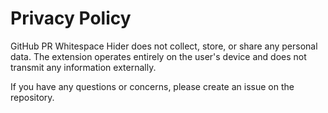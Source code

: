 # Privacy Policy

GitHub PR Whitespace Hider does not collect, store, or share any personal data. The extension operates entirely on the user's device and does not transmit any information externally.

If you have any questions or concerns, please create an issue on the repository.
